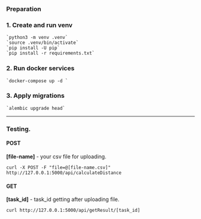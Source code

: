 ### Preparation

### 1. Create and run venv
    `python3 -m venv .venv`
    `source .venv/bin/activate`
    `pip install -U pip`
    `pip install -r requirements.txt`

### 2. Run docker services
    `docker-compose up -d `

### 3. Apply migrations
    `alembic upgrade head`

---
### Testing.

#### POST
**[file-name]** - your csv file for uploading.
```
curl -X POST -F "file=@[file-name.csv]" http://127.0.0.1:5000/api/calculateDistance
```

#### GET
**[task_id]** - task_id getting after uploading file.
```
curl http://127.0.0.1:5000/api/getResult/[task_id]
```

